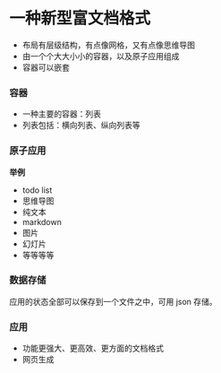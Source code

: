 # 一种新型富文档格式

- 布局有层级结构，有点像网格，又有点像思维导图
- 由一个个大大小小的容器，以及原子应用组成
- 容器可以嵌套

### 容器

- 一种主要的容器：列表
- 列表包括：横向列表、纵向列表等

### 原子应用

**举例**

- todo list
- 思维导图
- 纯文本
- markdown
- 图片
- 幻灯片
- 等等等等

### 数据存储

应用的状态全部可以保存到一个文件之中，可用 json 存储。

### 应用

- 功能更强大、更高效、更方面的文档格式
- 网页生成
